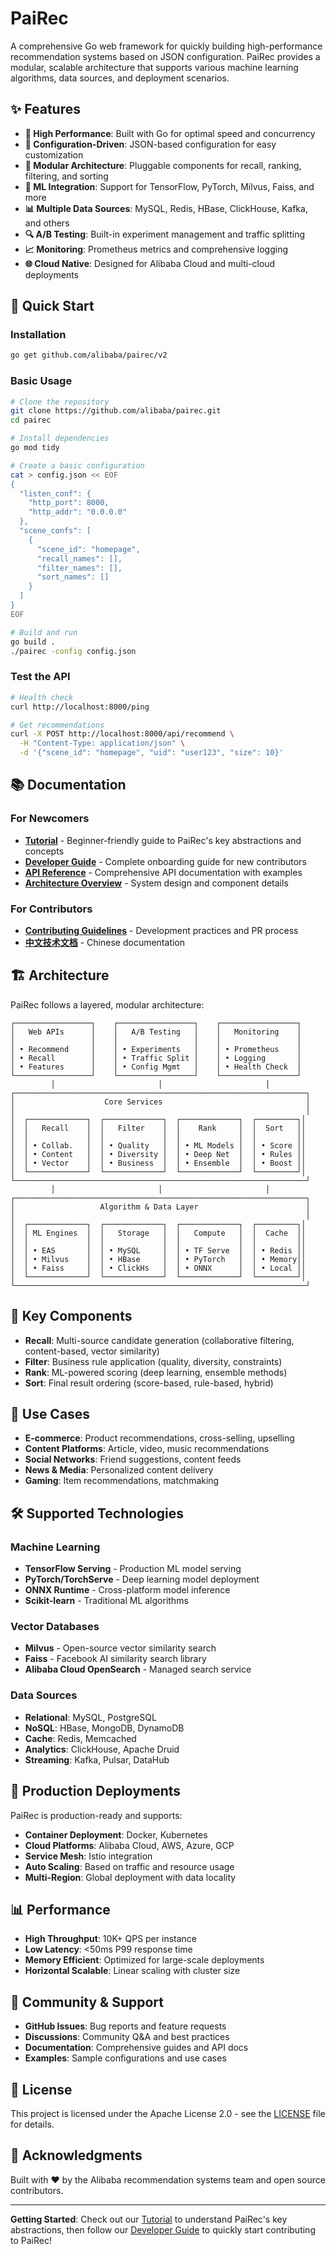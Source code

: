 # PaiRec

A comprehensive Go web framework for quickly building high-performance recommendation systems based on JSON configuration. PaiRec provides a modular, scalable architecture that supports various machine learning algorithms, data sources, and deployment scenarios.

## ✨ Features

- **🚀 High Performance**: Built with Go for optimal speed and concurrency
- **🔧 Configuration-Driven**: JSON-based configuration for easy customization
- **🧩 Modular Architecture**: Pluggable components for recall, ranking, filtering, and sorting
- **🤖 ML Integration**: Support for TensorFlow, PyTorch, Milvus, Faiss, and more
- **📊 Multiple Data Sources**: MySQL, Redis, HBase, ClickHouse, Kafka, and others
- **🔍 A/B Testing**: Built-in experiment management and traffic splitting
- **📈 Monitoring**: Prometheus metrics and comprehensive logging
- **🌐 Cloud Native**: Designed for Alibaba Cloud and multi-cloud deployments

## 🚀 Quick Start

### Installation
```bash
go get github.com/alibaba/pairec/v2
```

### Basic Usage
```bash
# Clone the repository
git clone https://github.com/alibaba/pairec.git
cd pairec

# Install dependencies
go mod tidy

# Create a basic configuration
cat > config.json << EOF
{
  "listen_conf": {
    "http_port": 8000,
    "http_addr": "0.0.0.0"
  },
  "scene_confs": [
    {
      "scene_id": "homepage",
      "recall_names": [],
      "filter_names": [],
      "sort_names": []
    }
  ]
}
EOF

# Build and run
go build .
./pairec -config config.json
```

### Test the API
```bash
# Health check
curl http://localhost:8000/ping

# Get recommendations
curl -X POST http://localhost:8000/api/recommend \
  -H "Content-Type: application/json" \
  -d '{"scene_id": "homepage", "uid": "user123", "size": 10}'
```

## 📚 Documentation

### For Newcomers
- **[Tutorial](TUTORIAL.md)** - Beginner-friendly guide to PaiRec's key abstractions and concepts
- **[Developer Guide](DEVELOPER_GUIDE.md)** - Complete onboarding guide for new contributors
- **[API Reference](API_REFERENCE.md)** - Comprehensive API documentation with examples
- **[Architecture Overview](ARCHITECTURE.md)** - System design and component details

### For Contributors
- **[Contributing Guidelines](CONTRIBUTING.md)** - Development practices and PR process
- **[中文技术文档](https://help.aliyun.com/zh/airec/basic-introduction-1?spm=a2c4g.11186623.0.0.3a8c3672NtpB9B)** - Chinese documentation

## 🏗️ Architecture

PaiRec follows a layered, modular architecture:

```
┌─────────────────┐    ┌─────────────────┐    ┌─────────────────┐
│   Web APIs      │    │   A/B Testing   │    │   Monitoring    │
│                 │    │                 │    │                 │
│ • Recommend     │    │ • Experiments   │    │ • Prometheus    │
│ • Recall        │    │ • Traffic Split │    │ • Logging       │
│ • Features      │    │ • Config Mgmt   │    │ • Health Check  │
└─────────────────┘    └─────────────────┘    └─────────────────┘
         │                       │                       │
┌─────────────────────────────────────────────────────────────────┐
│                    Core Services                                │
│                                                                 │
│  ┌─────────────┐  ┌─────────────┐  ┌─────────────┐  ┌─────────┐│
│  │   Recall    │  │   Filter    │  │    Rank     │  │  Sort   ││
│  │             │  │             │  │             │  │         ││
│  │ • Collab.   │  │ • Quality   │  │ • ML Models │  │ • Score ││
│  │ • Content   │  │ • Diversity │  │ • Deep Net  │  │ • Rules ││
│  │ • Vector    │  │ • Business  │  │ • Ensemble  │  │ • Boost ││
│  └─────────────┘  └─────────────┘  └─────────────┘  └─────────┘│
└─────────────────────────────────────────────────────────────────┘
         │                       │                       │
┌─────────────────────────────────────────────────────────────────┐
│                   Algorithm & Data Layer                        │
│                                                                 │
│  ┌─────────────┐  ┌─────────────┐  ┌─────────────┐  ┌─────────┐│
│  │ ML Engines  │  │   Storage   │  │   Compute   │  │  Cache  ││
│  │             │  │             │  │             │  │         ││
│  │ • EAS       │  │ • MySQL     │  │ • TF Serve  │  │ • Redis ││
│  │ • Milvus    │  │ • HBase     │  │ • PyTorch   │  │ • Memory││
│  │ • Faiss     │  │ • ClickHs   │  │ • ONNX      │  │ • Local ││
│  └─────────────┘  └─────────────┘  └─────────────┘  └─────────┘│
└─────────────────────────────────────────────────────────────────┘
```

## 🔧 Key Components

- **Recall**: Multi-source candidate generation (collaborative filtering, content-based, vector similarity)
- **Filter**: Business rule application (quality, diversity, constraints)  
- **Rank**: ML-powered scoring (deep learning, ensemble methods)
- **Sort**: Final result ordering (score-based, rule-based, hybrid)

## 🌟 Use Cases

- **E-commerce**: Product recommendations, cross-selling, upselling
- **Content Platforms**: Article, video, music recommendations
- **Social Networks**: Friend suggestions, content feeds
- **News & Media**: Personalized content delivery
- **Gaming**: Item recommendations, matchmaking

## 🛠️ Supported Technologies

### Machine Learning
- **TensorFlow Serving** - Production ML model serving
- **PyTorch/TorchServe** - Deep learning model deployment  
- **ONNX Runtime** - Cross-platform model inference
- **Scikit-learn** - Traditional ML algorithms

### Vector Databases
- **Milvus** - Open-source vector similarity search
- **Faiss** - Facebook AI similarity search library
- **Alibaba Cloud OpenSearch** - Managed search service

### Data Sources
- **Relational**: MySQL, PostgreSQL
- **NoSQL**: HBase, MongoDB, DynamoDB
- **Cache**: Redis, Memcached
- **Analytics**: ClickHouse, Apache Druid
- **Streaming**: Kafka, Pulsar, DataHub

## 🚀 Production Deployments

PaiRec is production-ready and supports:
- **Container Deployment**: Docker, Kubernetes
- **Cloud Platforms**: Alibaba Cloud, AWS, Azure, GCP
- **Service Mesh**: Istio integration
- **Auto Scaling**: Based on traffic and resource usage
- **Multi-Region**: Global deployment with data locality

## 📊 Performance

- **High Throughput**: 10K+ QPS per instance
- **Low Latency**: <50ms P99 response time
- **Memory Efficient**: Optimized for large-scale deployments
- **Horizontal Scalable**: Linear scaling with cluster size

## 🤝 Community & Support

- **GitHub Issues**: Bug reports and feature requests
- **Discussions**: Community Q&A and best practices
- **Documentation**: Comprehensive guides and API docs
- **Examples**: Sample configurations and use cases

## 📜 License

This project is licensed under the Apache License 2.0 - see the [LICENSE](LICENSE) file for details.

## 🙏 Acknowledgments

Built with ❤️ by the Alibaba recommendation systems team and open source contributors.

---

**Getting Started**: Check out our [Tutorial](TUTORIAL.md) to understand PaiRec's key abstractions, then follow our [Developer Guide](DEVELOPER_GUIDE.md) to quickly start contributing to PaiRec!
